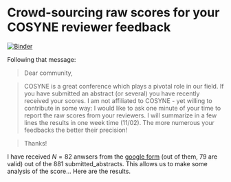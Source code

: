 # Crowd-sourcing raw scores for your COSYNE reviewer feedback

[![Binder](https://mybinder.org/badge_logo.svg)](https://mybinder.org/v2/gh/laurentperrinet/2022-02-11_COSYNE-scoresheet/main?labpath=2022-02-11_COSYNE-scoresheet.ipynb)

Following that message:

> Dear community, 

> COSYNE is a great conference which plays a pivotal role in our field. If you have submitted an abstract (or several) you have recently received your scores. I am not affiliated to COSYNE - yet willing to contribute in some way: I would like to ask one minute of your time to report the raw scores from your reviewers. I will summarize in a few lines the results in one week time (11/02). The more numerous your feedbacks the better their precision!

> Thanks!

I have received $N = 82$ anwsers from the [google form](https://forms.gle/hjzWVemM4Jy9cBbZ9) (out of them, $79$ are valid) out of the $881$ submitted_abstracts. This allows us to make some analysis of the score... Here are the results.
